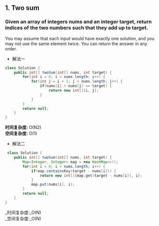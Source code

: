 ## 1. Two sum
### Given an array of integers nums and an integer target, return indices of the two numbers such that they add up to target.
You may assume that each input would have exactly one solution, and you may not use the same element twice.
You can return the answer in any order.

* 解法一
```java
class Solution {
    public int[] twoSum(int[] nums, int target) {
        for(int i = 0; i < nums.length; i++) {
            for(int j = i + 1; j < nums.length; j++) {
                if(nums[i] + nums[j] == target) {
                    return new int[]{i, j};
                }
            }
        }
        return null;
    }
}
```
__时间复杂度:__ O(N2)  
__空间复杂度:__ O(1)

 * 解法二
```java
 class Solution {
    public int[] twoSum(int[] nums, int target) {
        Map<Integer, Integer> map = new HashMap<>();
        for(int i = 0; i < nums.length; i++) {
            if(map.containsKey(target - nums[i])) {
                return new int[]{map.get(target - nums[i]), i};
            }
            map.put(nums[i], i);
        }
        return null;
    }
}
```
_时间复杂度:_O(N)  
_空间复杂度:_O(N)
